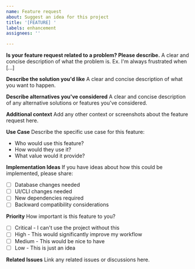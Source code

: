 ```yaml
---
name: Feature request
about: Suggest an idea for this project
title: '[FEATURE] '
labels: enhancement
assignees: ''

---
```


**Is your feature request related to a problem? Please describe.**
A clear and concise description of what the problem is. Ex. I'm always frustrated when [...]

**Describe the solution you'd like**
A clear and concise description of what you want to happen.

**Describe alternatives you've considered**
A clear and concise description of any alternative solutions or features you've considered.

**Additional context**
Add any other context or screenshots about the feature request here.

**Use Case**
Describe the specific use case for this feature:
- Who would use this feature?
- How would they use it?
- What value would it provide?

**Implementation Ideas**
If you have ideas about how this could be implemented, please share:
- [ ] Database changes needed
- [ ] UI/CLI changes needed
- [ ] New dependencies required
- [ ] Backward compatibility considerations

**Priority**
How important is this feature to you?
- [ ] Critical - I can't use the project without this
- [ ] High - This would significantly improve my workflow
- [ ] Medium - This would be nice to have
- [ ] Low - This is just an idea

**Related Issues**
Link any related issues or discussions here.